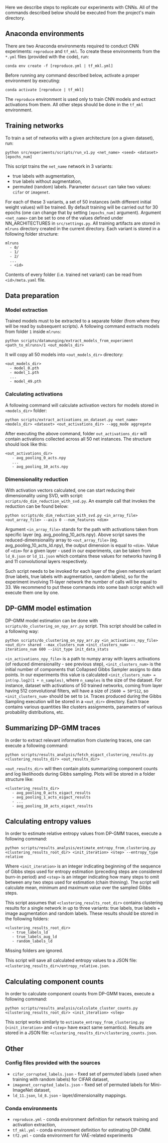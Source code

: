 Here we describe steps to replicate our experiments with CNNs. All of the commands described below should be executed from the project's main directory.

## Anaconda environments

There are two Anaconda environments required to conduct CNN experiments: ```reproduce``` and ```tf_mkl```. To create these environments from the ```*.yml``` files (provided with the code), run:
```
conda env create -f [reproduce.yml | tf_mkl.yml]
```
Before running any command described below, activate a proper environment by executing:
```
conda activate [reproduce | tf_mkl]
```
The ```reproduce``` environment is used only to train CNN models and extract activations from them. All other steps should be done in the ```tf_mkl``` environment.

## Training networks
To train a set of networks with a given architecture (on a given dataset), run:
```
python src/experiments/scripts/run_v1.py <net_name> <seed> <dataset> [epochs_num]
```
This script trains the ```net_name``` network in 3 variants:
- true labels with augmentation,
- true labels without augmentation,
- permuted (random) labels.
Parameter ```dataset``` can take two values: ```cifar``` or ```imagenet```.

For each of these 3 variants, a set of 50 instances (with different initial weight values) will be trained. By default training will be carried out for 30 epochs (one can change that by setting ```[epochs_num]``` argument). Argument ```<net_name>``` can be set to one of the values defined under NN_ARCHITECTURES in ```src/settings.py```. All training artifacts are stored in ```mlruns``` directory created in the current directory. Each variant is stored in a following folder structure:
```
mlruns
  - 0/
  - 1/
  - 2/
  ...
  - <id>
```
Contents of every folder (i.e. trained net variant) can be read from ```<id>/meta.yaml``` file.

## Data preparation

### Model extraction

Trained models must to be extracted to a separate folder (from where they will be read by subsequent scripts). A following command extracts models from folder ```1``` inside ```mlruns```:
```
python scripts/datamunging/extract_models_from_experiment <path_to_mlruns>/1 <out_models_dir>
```
It will copy all 50 models into ```<out_models_dir>```  directory:
```
<out_models_dir>
  - model_0.pth
  - model_1.pth
  ...
  - model_49.pth
```

### Calculating activations

A following command will calculate activation vectors for models stored in ```<models_dir>``` folder:
```
python scripts/extract_activations_on_dataset.py <net_name> <models_dir> <dataset> <out_activations_dir> --agg_mode aggregate
```
After executing the above command, folder ```out_activations_dir``` will contain activations collected across all 50 net instances. The structure should look like this:
```
<out_activations_dir>
   - avg_pooling_0_acts.npy
   ...
   - avg_pooling_10_acts.npy
```

### Dimensionality reduction

With activation vectors calculated, one can start reducing their dimensionality using SVD, with script: ```scripts/do_dim_reduction_with_svd.py```.
An example call that invokes the reduction can be found below:
```
python scripts/do_dim_reduction_with_svd.py <in_array_file> <out_array_file> --axis 0 --num_features <dim>
```
Argument ```<in_array_file>``` stands for the path with activations taken from specific layer (eg. avg_pooling_10_acts.npy).
Above script saves the reduced-dimensionality array to ```<out_array_file>``` (eg. avg_pooling_10_acts_ld.npy), the output
dimension is equal to ```<dim>```. Value of ```<dim>``` for a  given layer - used in our experiments, can be taken from ```ld_8.json``` or
```ld_11.json``` which contains these values for networks having 8 and 11 convolutional layers respectively.

Such script needs to be invoked for each layer of the given network variant (true labels, true labels with augmentation, random labels), so for
the experiment involving 11-layer network the number of calls will be equal to 33. We recommend to put these commands into
some bash script which will execute them one by one.

## DP-GMM model estimation

DP-GMM model estimation can be done with ```scripts/do_clustering_on_npy_arr.py``` script. This script should be called in a following way:
```
python scripts/do_clustering_on_npy_arr.py <in_activations_npy_file> <out_dir> shared --max_clusters_num <init_clusters_num> --iterations_num 600 --init_type init_data_stats
```

```<in_activations_npy_file>``` is a path to numpy array with layers activations (of reduced dimensionality - see previous step),
```<init_clusters_num>``` is the initial number of components that Collapsed Gibbs Sampler assigns to data points.
In our experiments this value is calculated ```<init_clusters_num> = int(np.log2(1 + n_samples)```, where
```n_samples``` is the size of the dataset. For instance, dataset with activations of 50 trained networks, coming
from layer having 512 convolutional filters, will have a size of ```25600 = 50*512```, so ```<init_clusters_num>``` should be set to ```14```.
Traces produced during the Gibbs Sampling execution will be stored in a ```<out_dir>``` directory. Each trace contains various
quantities like clusters assignments, parameters of various probability distributions, etc.

## Summarizing DP-GMM traces

In order to extract relevant information from clustering traces, one can execute a following command:
```
python scripts/results_analysis/fetch_eigact_clustering_results.py <clustering_results_dir> <out_results_dir>
```
```<out_results_dir>``` will then contain plots summarizing component counts and log likelihoods during Gibbs sampling. Plots will be stored in a folder structure like:
```
<clustering_results_dir>
   - avg_pooling_0_acts_eigact_results
   - avg_pooling_1_acts_eigact_results
   - ...
   - avg_pooling_10_acts_eigact_results
```

## Calculating entropy values

In order to estimate relative entropy values from DP-GMM traces, execute a following command:
```
python scripts/results_analysis/estimate_entropy_from_clustering.py <clustering_results_root_dir> <init_iteration> <step> --entropy_type relative
```
Where ```<init_iteration>``` is an integer indicating beginning of the sequence of Gibbs steps used for entropy estimation (preceding steps are considered burn-in period) and ```<step>``` is an integer indicating how many steps to omit between any two steps used for estimation (chain thinning). The script will calculate mean, minimum and maximum value over the sampled Gibbs steps.

This script assumes that ```<clustering_results_root_dir>``` contains clustering results for a single network in up to three variants: true labels, true labels + image augmentation and random labels. These results should be stored in the following folders:  
```
<clustering_results_root_dir>
   - true_labels_ld
   - true_labels_aug_ld
   - random_labels_ld
```
Missing folders are ignored.

This script will save all calculated entropy values to a JSON file: ```<clustering_results_dir>/entropy_relative.json```.

## Calculating component counts

In order to calculate component counts from DP-GMM traces, execute a following command:
```
python scripts/results_analysis/calculate_cluster_counts.py <clustering_results_root_dir> <init_iteration> <step>
```
This script works similarly to ```estimate_entropy_from_clustering.py``` (```<init_iteration>``` and ```<step>``` have exact same semantics). Results are stored in a JSON file: ```<clustering_results_dir>/clustering_counts.json```.

## Other

### Config files provided with the sources

- ```cifar_corrupted_labels.json``` - fixed set of permuted labels (used when training with random labels) for CIFAR dataset,
- ```imagenet_corrupted_labels.json``` - fixed set of permuted labels for Mini-ImageNet dataset,
- ```ld_11.json```, ```ld_8.json``` - layer/dimensionality mappings.
 
### Conda environments

- ```reproduce.yml``` - conda environment definition for network training and activation extraction,
- ```tf_mkl.yml```  - conda environment definition for estimating DP-GMM.
- ```tf2.yml``` - conda environment for VAE-related experiments

